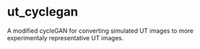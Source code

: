 # ut_cyclegan
A modified cycleGAN for converting simulated UT images to more experimentaly representative UT images.

